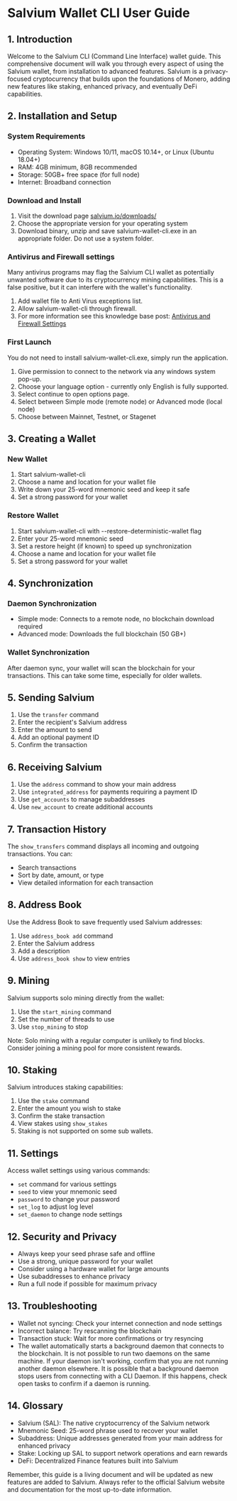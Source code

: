 # Salvium Wallet CLI User Guide

## 1. Introduction

Welcome to the Salvium CLI (Command Line Interface) wallet guide. This comprehensive document will walk you through every aspect of using the Salvium wallet, from installation to advanced features. Salvium is a privacy-focused cryptocurrency that builds upon the foundations of Monero, adding new features like staking, enhanced privacy, and eventually DeFi capabilities.

## 2. Installation and Setup

### System Requirements
- Operating System: Windows 10/11, macOS 10.14+, or Linux (Ubuntu 18.04+)
- RAM: 4GB minimum, 8GB recommended
- Storage: 50GB+ free space (for full node)
- Internet: Broadband connection

### Download and Install
1. Visit the download page [salvium.io/downloads/](https://salvium.io/downloads/)
2. Choose the appropriate version for your operating system
3. Download binary, unzip and save salvium-wallet-cli.exe in an appropriate folder. Do not use a system folder.

### Antivirus and Firewall settings
Many antivirus programs may flag the Salvium CLI wallet as potentially unwanted software due to its cryptocurrency mining capabilities. This is a false positive, but it can interfere with the wallet's functionality.

1. Add wallet file to Anti Virus exceptions list.
2. Allow salvium-wallet-cli through firewall.
3. For more information see this knowledge base post: [Antivirus and Firewall Settings](https://salvium.io/salvium-knowledge-base/antivirus-and-firewall-settings/)

### First Launch
You do not need to install salvium-wallet-cli.exe, simply run the application.

1. Give permission to connect to the network via any windows system pop-up.
2. Choose your language option - currently only English is fully supported.
3. Select continue to open options page.
4. Select between Simple mode (remote node) or Advanced mode (local node)
5. Choose between Mainnet, Testnet, or Stagenet

## 3. Creating a Wallet

### New Wallet
1. Start salvium-wallet-cli
2. Choose a name and location for your wallet file
3. Write down your 25-word mnemonic seed and keep it safe
4. Set a strong password for your wallet

### Restore Wallet
1. Start salvium-wallet-cli with --restore-deterministic-wallet flag
2. Enter your 25-word mnemonic seed
3. Set a restore height (if known) to speed up synchronization
4. Choose a name and location for your wallet file
5. Set a strong password for your wallet

## 4. Synchronization

### Daemon Synchronization
- Simple mode: Connects to a remote node, no blockchain download required
- Advanced mode: Downloads the full blockchain (50 GB+)

### Wallet Synchronization
After daemon sync, your wallet will scan the blockchain for your transactions. This can take some time, especially for older wallets.

## 5. Sending Salvium
1. Use the `transfer` command
2. Enter the recipient's Salvium address
3. Enter the amount to send
4. Add an optional payment ID
5. Confirm the transaction

## 6. Receiving Salvium
1. Use the `address` command to show your main address
2. Use `integrated_address` for payments requiring a payment ID
3. Use `get_accounts` to manage subaddresses
4. Use `new_account` to create additional accounts

## 7. Transaction History
The `show_transfers` command displays all incoming and outgoing transactions. You can:
- Search transactions
- Sort by date, amount, or type
- View detailed information for each transaction

## 8. Address Book
Use the Address Book to save frequently used Salvium addresses:
1. Use `address_book add` command
2. Enter the Salvium address
3. Add a description
4. Use `address_book show` to view entries

## 9. Mining
Salvium supports solo mining directly from the wallet:
1. Use the `start_mining` command
2. Set the number of threads to use
3. Use `stop_mining` to stop

Note: Solo mining with a regular computer is unlikely to find blocks. Consider joining a mining pool for more consistent rewards.

## 10. Staking
Salvium introduces staking capabilities:
1. Use the `stake` command
2. Enter the amount you wish to stake
3. Confirm the stake transaction
4. View stakes using `show_stakes`
5. Staking is not supported on some sub wallets.

## 11. Settings
Access wallet settings using various commands:
- `set` command for various settings
- `seed` to view your mnemonic seed
- `password` to change your password
- `set_log` to adjust log level
- `set_daemon` to change node settings

## 12. Security and Privacy
- Always keep your seed phrase safe and offline
- Use a strong, unique password for your wallet
- Consider using a hardware wallet for large amounts
- Use subaddresses to enhance privacy
- Run a full node if possible for maximum privacy

## 13. Troubleshooting
- Wallet not syncing: Check your internet connection and node settings
- Incorrect balance: Try rescanning the blockchain
- Transaction stuck: Wait for more confirmations or try resyncing
- The wallet automatically starts a background daemon that connects to the blockchain. It is not possible to run two daemons on the same machine. If your daemon isn't working, confirm that you are not running another daemon elsewhere. It is possible that a background daemon stops users from connecting with a CLI Daemon. If this happens, check open tasks to confirm if a daemon is running.

## 14. Glossary
- Salvium (SAL): The native cryptocurrency of the Salvium network
- Mnemonic Seed: 25-word phrase used to recover your wallet
- Subaddress: Unique addresses generated from your main address for enhanced privacy
- Stake: Locking up SAL to support network operations and earn rewards
- DeFi: Decentralized Finance features built into Salvium

Remember, this guide is a living document and will be updated as new features are added to Salvium. Always refer to the official Salvium website and documentation for the most up-to-date information.
